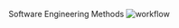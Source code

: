 
Software Engineering Methods
![workflow](https://github.com/<MartinSVG>/<RepositoryName>/actions/workflows/main.yml/badge.svg)
